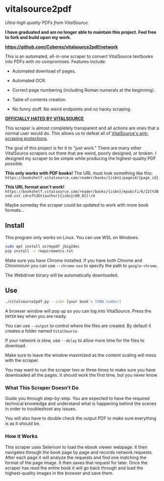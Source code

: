 # vitalsource2pdf

_Ultra-high quality PDFs from VitalSource._

**I have graduated and am no longer able to maintain this project. Feel free to fork and build upon my work.**

**<https://github.com/Cyberes/vitalsource2pdf/network>**

This is an automated, all-in-one scraper to convert VitalSource textbooks into PDFs with no compromises. Features include:

- Automated download of pages.

- Automated OCR.

- Correct page numbering (including Roman numerals at the beginning).

- Table of contents creation.

- No funny stuff. No weird endpoints and no hacky scraping.

**[OFFICIALLY HATED BY VITALSOURCE](https://github.com/Cyberes/vitalsource2pdf/issues/1)**
  

This scraper is almost completely transparent and all actions are ones that a normal user would do. This allows us to defeat all of [VitalSource's anti-scraping protections](https://get.vitalsource.com/hubfs/Content/INTL/Digital%20Discovery%20Day/Resource%20Page/Resources/Content%20Security%20Position%20Paper.pdf).



The goal of this project is for it to "just work." There are many other VitalSource scrapers out there that are weird, poorly designed, or broken. I designed my scraper to be simple while producing the highest-quality PDF possible.



**This only works with PDF books!** The URL must look something like this: `https://bookshelf.vitalsource.com/reader/books/{isbn}/pageid/{page_id}`

**This URL format won't work!** `https://bookshelf.vitalsource.com/reader/books/{isbn}/epubcfi/6/22[%3Bvnd.vst.idref%3Dt{author}{isbn}c00_02]!/4`

Maybe someday the scraper could be updated to work with more book formats...



## Install

This program only works on Linux. You can use WSL on Windows.

```bash
sudo apt install ocrmypdf jbig2dec
pip install -r requirements.txt
```

Make sure you have Chrome installed. If you have both Chrome and Chrominium you can use `--chrome-exe` to specify the path to `google-chrome`.

The Webdriver binary will be automatically downloaded.



## Use

```bash
./vitalsource2pdf.py --isbn [your book's ISBN number]
```

A browser window will pop up so you can log into VitalSource. Press the `ENTER` key when you are ready.

You can use `--output` to control where the files are created. By default it creates a folder named `VitalSource`.

If your network is slow, use `--delay` to allow more time for the files to download.

Make sure to leave the window maximized as the content scaling will mess with the scraper.

You may want to run the scraper two or three times to make sure you have downloaded all the pages. It should work the first time, but you never know.



### What This Scraper Doesn't Do

Guide you through step-by-step. You are expected to have the required technical knowledge and understand what is happening behind the scenes in order to troubleshoot any issues.

You will also have to double check the output PDF to make sure everything is as it should be.



### How it Works

This scraper uses Selenium to load the ebook viewer webpage. It then navigates through the book page by page and records network requests. After each page it will analyze the requests and find one matching the format of the page image. It then saves that request for later. Once the scraper has read the entire book it will go back through and load the highest-quality images in the browser and save them.
